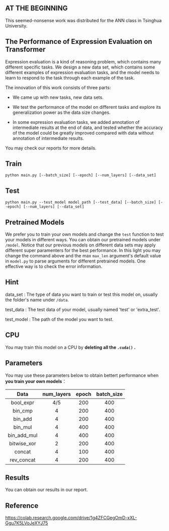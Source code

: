 ## AT THE BEGINNING
This seemed-nonsense work was distributed for the ANN class in Tsinghua University.


## The Performance of Expression Evaluation on Transformer

Expression evaluation is a kind of reasoning problem, which contains many different specific tasks. We design a new data set, which contains some different examples of expression evaluation tasks, and the model needs to learn to respond to the task through each example of the task.

The innovation of this work consists of three parts:

* We came up with new tasks, new data sets.

* We test the performance of the model on different tasks and explore its generalization power as the data size changes.

* In some expression evaluation tasks, we added annotation of intermediate results at the end of data, and tested whether the accuracy of the model could be greatly improved compared with data without annotation of intermediate results.

You may check our reports for more details. 

## Train

```
python main.py [--batch_size] [--epoch] [--num_layers] [--data_set] 
```

## Test

```
python main.py --test_model model_path [--test_data] [--batch_size] [--epoch] [--num_layers] [--data_set] 
```

## Pretrained Models

We prefer you to train your own models and change the `test` function to test your models in different ways. You can obtain our pretrained models under `/model`. Notice that our previous models on different data sets may apply different super paramenters for the best performance. In this light you may change the command above and the max `max_len` argument's default value in `model.py` to parse arguments for different pretrained models. One effective way is to check the error information.

## Hint

data_set : The type of data you want to train or test this model on, usually the folder's name under `/data`.

test_data : The test data of your model, usually named 'test' or 'extra_test'.

test_model : The path of the model you want to test. 

## CPU

You may train this model on a CPU by **deleting all the  `.cuda()` .**

## Parameters

You may use these parameters below to obtain bettert performance when **you train your own models**：

| Data        | num_layers | epoch | batch_size |
|:-----------:|:----------:|:-----:|:----------:|
| bool_expr   | 4/5        | 200   | 400        |
| bin_cmp     | 4          | 200   | 400        |
| bin_add     | 4          | 200   | 400        |
| bin_mul     | 4          | 400   | 400        |
| bin_add_mul | 4          | 400   | 400        |
| bitwise_xor | 2          | 200   | 400        |
| concat      | 4          | 100   | 400        |
| rev_concat  | 4          | 200   | 400        |

## Results

You can obtain our results in our report.

## Reference

https://colab.research.google.com/drive/1g4ZFCGegOmD-xXL-Ggu7K5LVoJeXYJ75
